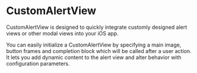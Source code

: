 CustomAlertView
===============

CustomAlertView is designed to quickly integrate customly designed alert views or other modal views into your iOS app.

You can easily initialize a CustomAlertView by specifying a main image, button frames and completion block which will be called after a user action. It lets you add dynamic content to the alert view and alter behavior with configuration parameters.
